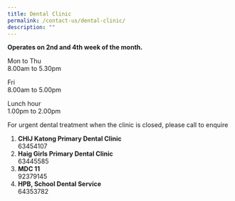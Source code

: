 ```yaml
---
title: Dental Clinic
permalink: /contact-us/dental-clinic/
description: ""
---
```

**Operates on 2nd and 4th week of the month.**

  

Mon to Thu  
8.00am to 5.30pm

  

Fri  
8.00am to 5.00pm  
  

Lunch hour  
1.00pm to 2.00pm

  

For urgent dental treatment when the clinic is closed, please call to enquire

  

1.  **CHIJ Katong Primary Dental Clinic** <br>63454107
2.  **Haig Girls Primary Dental Clinic** <br>63445585
3.  **MDC 11** <br>92379145
4.  **HPB, School Dental Service** <br>64353782